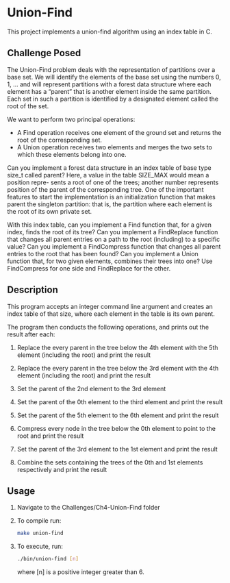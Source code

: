 # Union-Find

This project implements a union-find algorithm using an index table in C.

## Challenge Posed

The Union-Find problem deals with the representation of partitions over a base set. We will identify the elements of the base set using the numbers 0, 1, ... and will represent partitions with a forest data structure where each element has a “parent” that is another element inside the same partition. Each set in such a partition is identified by a designated element called the root of the set.

We want to perform two principal operations:
- A Find operation receives one element of the ground set and returns the root of the corresponding set.
- A Union operation receives two elements and merges the two sets to which these elements belong into one.

Can you implement a forest data structure in an index table of base type size_t called parent? Here, a value in the table SIZE_MAX would mean a position repre- sents a root of one of the trees; another number represents position of the parent of the corresponding tree. One of the important features to start the implementation is an initialization function that makes parent the singleton partition: that is, the partition where each element is the root of its own private set.

With this index table, can you implement a Find function that, for a given index, finds the root of its tree?
Can you implement a FindReplace function that changes all parent entries on a path to the root (including) to a specific value?
Can you implement a FindCompress function that changes all parent entries to the root that has been found?
Can you implement a Union function that, for two given elements, combines their trees into one? Use FindCompress for one side and FindReplace for the other.

## Description

This program accepts an integer command line argument and creates an index table of that size, where each element in the table is its own parent.

The program then conducts the following operations, and prints out the result after each:
1. Replace the every parent in the tree below the 4th element with the 5th element (including the root) and print the result

2. Replace the every parent in the tree below the 3rd element with the 4th element (including the root) and print the result

3. Set the parent of the 2nd element to the 3rd element
    
4. Set the parent of the 0th element to the third element and print the result

5. Set the parent of the 5th element to the 6th element and print the result

6. Compress every node in the tree below the 0th element to point to the root and print the result

7. Set the parent of the 3rd element to the 1st element and print the result

8. Combine the sets containing the trees of the 0th and 1st elements respectively and print the result

## Usage

1. Navigate to the Challenges/Ch4-Union-Find folder

2. To compile run:

    ```bash
    make union-find
    ```

3. To execute, run:

    ```bash
    ./bin/union-find [n]
    ```

    where [n] is a positive integer greater than 6.

